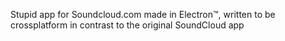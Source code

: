 Stupid app for Soundcloud.com made in Electron™️, written to be crossplatform in contrast to the original SoundCloud app

